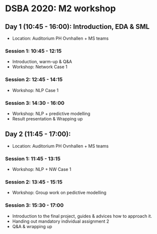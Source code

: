 # DSBA 2020: M2 workshop 

## Day 1 (10:45 - 16:00): Introduction, EDA & SML
* Location: Auditorium PH Ovnhallen + MS teams

### Session 1: 10:45 - 12:15
* Introduction, warm-up & Q&A
* Workshop: Network Case 1 <!-- (Danish Power Elite) -->

### Session 2: 12:45 - 14:15
* Workshop: NLP Case 1 <!-- (CORDIS & PROJECTS) -->

### Session 3: 14:30 - 16:00
* Workshop: NLP + predictive modelling
* Result presentation & Wrapping up


## Day 2 (11:45 - 17:00): 
* Location: Auditorium PH Ovnhallen + MS teams

### Session 1: 11:45 - 13:15
* Workshop: NLP + NW Case 1 <!-- (Twitter Election Case) -->

### Session 2: 13:45 - 15:15
* Workshop: Group work on pedictive modelling

### Session 3: 15:30 - 17:00
* Introduction to the final project, guides & advices how to approach it.
* Handing out mandatory individual assignment 2
* Q&A & wrapping up
